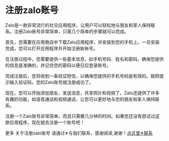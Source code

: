 # 注册zalo账号

Zalo是一款非常流行的社交应用程序，让用户可以轻松地与朋友和家人保持联系。注册Zalo账号非常简单，只需几个简单的步骤就可以完成。

首先，您需要在应用商店中下载Zalo应用程序，并安装到您的手机上。一旦安装完成，您可以打开应用程序并开始注册新账号。

在注册过程中，您需要提供一些基本信息，如手机号码、姓名和密码。确保您提供的信息是准确的，并记住您的密码以便日后登录账号。

完成注册后，您将收到一条验证短信，以确保您提供的手机号码是有效的。按照提示输入验证码，您的Zalo账号就注册成功了。

现在，您可以开始添加朋友，发送消息，共享照片和视频了。Zalo还提供了许多有趣的功能，如语音通话和视频通话，让您可以更好地与您的朋友和家人保持联系。

注册一个Zalo账号非常简单，而且只需要几分钟的时间。如果您还没有尝试过这款应用程序，现在就去注册一个账号吧！

更多 关于注册zalo账号 请通过✈与我们联系，感谢阅读,谢谢！[点这里✈联系](https://ss.k02.cc)